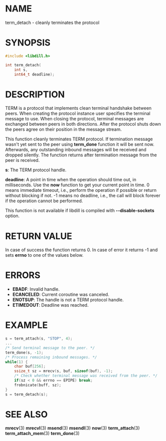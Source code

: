 # NAME

 term_detach - cleanly terminates the protocol

# SYNOPSIS

```c
#include <libdill.h>

int term_detach(
    int s,
    int64_t deadline);
```

# DESCRIPTION

 TERM is a protocol that implements clean terminal handshake between peers. When creating the protocol instance user specifies the terminal message to use. When closing the protocol, terminal messages are exchanged between peers in both directions. After the protocol shuts down the peers agree on their position in the message stream.

 This function cleanly terminates TERM protocol. If termination message wasn't yet sent to the peer using **term_done** function it will be sent now. Afterwards, any outstanding inbound messages will be received and dropped silently. The function returns after termination message from the peer is received.

 **s**: The TERM protocol handle.

 **deadline**: A point in time when the operation should time out, in milliseconds. Use the **now** function to get your current point in time. 0 means immediate timeout, i.e., perform the operation if possible or return without blocking if not. -1 means no deadline, i.e., the call will block forever if the operation cannot be performed.

 This function is not available if libdill is compiled with **--disable-sockets** option.

# RETURN VALUE

 In case of success the function returns 0. In case of error it returns -1 and sets **errno** to one of the values below.

# ERRORS

* **EBADF**: Invalid handle.
* **ECANCELED**: Current coroutine was canceled.
* **ENOTSUP**: The handle is not a TERM protocol handle.
* **ETIMEDOUT**: Deadline was reached.

# EXAMPLE

```c
s = term_attach(s, "STOP", 4);
...
/* Send terminal message to the peer. */
term_done(s, -1);
/* Process remaining inbound messages. */
while(1) {
    char buf[256];
    ssize_t sz = mrecv(s, buf, sizeof(buf), -1);
    /* Check whether terminal message was received from the peer. */
    if(sz < 0 && errno == EPIPE) break;
    frobnicate(buff, sz);
}
s = term_detach(s);
```

# SEE ALSO

 **mrecv**(3) **mrecvl**(3) **msend**(3) **msendl**(3) **now**(3) **term_attach**(3) **term_attach_mem**(3) **term_done**(3) 

